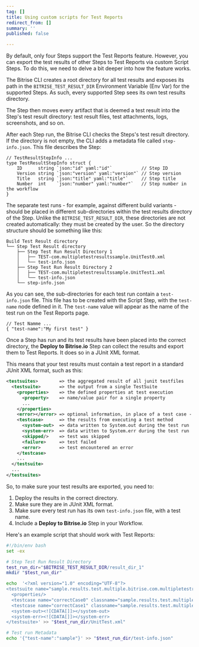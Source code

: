 ```yaml
---
tag: []
title: Using custom scripts for Test Reports
redirect_from: []
summary: ''
published: false

---
```

By default, only four Steps support the Test Reports feature. However, you can export the test results of other Steps to Test Reports via custom Script Steps. To do this, we need to delve a bit deeper into how the feature works. 

The Bitrise CLI creates a root directory for all test results and exposes its path in the `BITRISE_TEST_RESULT_DIR` Environment Variable (Env Var) for the supported Steps. As such, every supported Step sees its own test results directory. 

The Step then moves every artifact that is deemed a test result into the Step's test result directory: test result files, test attachments, logs, screenshots, and so on. 

After each Step run, the Bitrise CLI checks the Steps's test result directory. If the directory is not empty, the CLI adds a metadata file called `step-info.json`. This file describes the Step:

```
// TestResultStepInfo ...
type TestResultStepInfo struct {
	ID      string `json:"id" yaml:"id"`           // Step ID
	Version string `json:"version" yaml:"version"` // Step version
	Title   string `json:"title" yaml:"title"`     // Step title
	Number  int    `json:"number" yaml:"number"`   // Step number in the workflow
}
```

The separate test runs - for example, against different build variants - should be placed in different sub-directories within the test results directory of the Step. Unlike the `BITRISE_TEST_RESULT_DIR`, these directories are not created automatically: they must be created by the user. So the directory structure should be something like this:

```
Build Test Result directory
└── Step Test Result directory
    ├── Step Test Run Result Directory 1
    │   ├── TEST-com.multipletestresultssample.UnitTest0.xml
    │   └── test-info.json
    ├── Step Test Run Result Directory 2
    │   ├── TEST-com.multipletestresultssample.UnitTest1.xml
    │   └── test-info.json
    └── step-info.json
```

As you can see, the sub-directories for each test run contain a `test-info.json` file. This file has to be created with the Script Step, with the `test-name` node defined in it. The `test-name` value will appear as the name of the test run on the Test Reports page. 

```
// Test Namme ...
{ "test-name":"My first test" }
```

Once a Step has run and its test results have been placed into the correct directory, the **Deploy to Bitrise.io** Step can collect the results and export them to Test Reports. It does so in a JUnit XML format.

This means that your test results must contain a test report in a standard JUnit XML format, such as this:

```xml
<testsuites>        => the aggregated result of all junit testfiles
  <testsuite>       => the output from a single TestSuite
    <properties>    => the defined properties at test execution
      <property>    => name/value pair for a single property
      ...
    </properties>
    <error></error> => optional information, in place of a test case - normally if the tests in the suite could not be found etc.
    <testcase>      => the results from executing a test method
      <system-out>  => data written to System.out during the test run
      <system-err>  => data written to System.err during the test run
      <skipped/>    => test was skipped
      <failure>     => test failed
      <error>       => test encountered an error
    </testcase>
    ...
  </testsuite>
  ...
</testsuites>
```

So, to make sure your test results are exported, you need to:

1. Deploy the results in the correct directory. 
2. Make sure they are in JUnit XML format. 
3. Make sure every test run has its own `test-info.json` file, with a test name. 
3. Include a **Deploy to Bitrise.io** Step in your Workflow. 

Here's an example script that should work with Test Reports:

```bash
#!/bin/env bash
set -ex

# Step Test Run Result Directory
test_run_dir="$BITRISE_TEST_RESULT_DIR/result_dir_1"
mkdir "$test_run_dir"

echo  '<?xml version="1.0" encoding="UTF-8"?>
<testsuite name="sample.results.test.multiple.bitrise.com.multipletestresultssample.UnitTest0" tests="10" skipped="0" failures="0" errors="0" timestamp="2019-05-10T13:47:08" hostname="Krisztians-MBP.localdomain" time="0.002">
  <properties/>
  <testcase name="correctCase0" classname="sample.results.test.multiple.bitrise.com.multipletestresultssample.UnitTest0" time="0.001"/>
  <testcase name="correctCase1" classname="sample.results.test.multiple.bitrise.com.multipletestresultssample.UnitTest0" time="0.0"/>
  <system-out><![CDATA[]]></system-out>
  <system-err><![CDATA[]]></system-err>
</testsuite>' >> "$test_run_dir/UnitTest.xml"

# Test run Metadata
echo '{"test-name":"sample"}' >> "$test_run_dir/test-info.json"
```